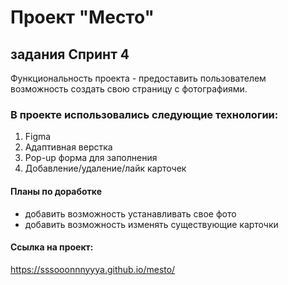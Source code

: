 # **Проект "Место"**
## задания Спринт 4

Функциональность проекта - предоставить пользователем возможность создать свою страницу с фотографиями.

### В проекте использовались следующие технологии:
1. Figma
2. Адаптивная верстка
3. Pop-up форма для заполнения
4. Добавление/удаление/лайк карточек

#### Планы по доработке
* добавить возможность устанавливать свое фото
* добавить возможность изменять существующие карточки

#### Ссылка на проект:
https://sssooonnnyyya.github.io/mesto/